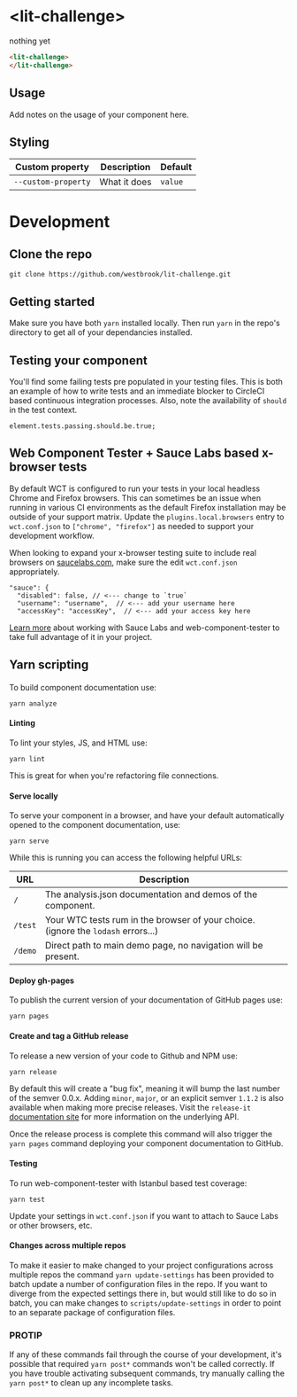 # \<lit-challenge\>

nothing yet

<!---
```
<custom-element-demo>
  <template>
    <script src="../webcomponentsjs/webcomponents-lite.js"></script>
    <link rel="import" href="lit-challenge.html">
    <style>
      lit-challenge {
      }
    </style>
    <next-code-block></next-code-block>
  </template>
</custom-element-demo>
```
-->
```html
<lit-challenge>
</lit-challenge>
```

## Usage
Add notes on the usage of your component here.

## Styling

| Custom property | Description | Default |
| --- | --- | --- |
| `--custom-property` | What it does | `value` |

# Development

## Clone the repo
```
git clone https://github.com/westbrook/lit-challenge.git
```

## Getting started
Make sure you have both `yarn` installed locally. Then run `yarn` in the repo's directory to get all of your dependancies installed.

## Testing your component
You'll find some failing tests pre populated in your testing files. This is both an example of how to write tests and an immediate blocker to CircleCI based continuous integration processes. Also, note the availability of `should` in the test context.
```
element.tests.passing.should.be.true;
```

## Web Component Tester + Sauce Labs based x-browser tests
By default WCT is configured to run your tests in your local headless Chrome and Firefox browsers. This can sometimes be an issue when running in various CI environments as the default Firefox installation may be outside of your support matrix. Update the `plugins.local.browsers` entry to `wct.conf.json` to `["chrome", "firefox"]` as needed to support your development workflow.

When looking to expand your x-browser testing suite to include real browsers on [saucelabs.com](https://saucelabs.com/), make sure the edit `wct.conf.json` appropriately.
```
"sauce": {
  "disabled": false, // <--- change to `true`
  "username": "username",  // <--- add your username here
  "accessKey": "accessKey",  // <--- add your access key here
```
[Learn more](https://github.com/Polymer/web-component-tester#plugins) about working with Sauce Labs and web-component-tester to take full advantage of it in your project.

## Yarn scripting

####
To build component documentation use:
```
yarn analyze
```

#### Linting
To lint your styles, JS, and HTML use:
```
yarn lint
```
This is great for when you're refactoring file connections.

#### Serve locally
To serve your component in a browser, and have your default automatically opened to the component documentation, use:
```
yarn serve
```

While this is running you can access the following helpful URLs:

| URL | Description |
| --- | --- |
| `/` | The analysis.json documentation and demos of the component. |
| `/test` | Your WTC tests rum in the browser of your choice. (ignore the `lodash` errors...) |
| `/demo` | Direct path to main demo page, no navigation will be present. |

#### Deploy gh-pages
To publish the current version of your documentation of GitHub pages use:
```
yarn pages
```

#### Create and tag a GitHub release
To release a new version of your code to Github and NPM use:
```
yarn release
```
By default this will create a "bug fix", meaning it will bump the last number of the semver 0.0.x. Adding `minor`, `major`, or an explicit semver `1.1.2` is also available when making more precise releases. Visit the  `release-it` [documentation site](https://webpro.github.io/release-it/) for more information on the underlying API.

Once the release process is complete this command will also trigger the `yarn pages` command deploying your component documentation to GitHub.

#### Testing
To run web-component-tester with Istanbul based test coverage:
```
yarn test
```
Update your settings in `wct.conf.json` if you want to attach to Sauce Labs or other browsers, etc.

#### Changes across multiple repos
To make it easier to make changed to your project configurations across multiple repos the command `yarn update-settings` has been provided to batch update a number of configuration files in the repo. If you want to diverge from the expected settings there in, but would still like to do so in batch, you can make changes to `scripts/update-settings` in order to point to an separate package of configuration files.

### PROTIP
If any of these commands fail through the course of your development, it's possible that required `yarn post*` commands won't be called correctly. If you have trouble activating subsequent commands, try manually calling the `yarn post*` to clean up any incomplete tasks.
